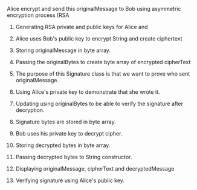 Alice encrypt and send this originalMessage to Bob using asymmetric encryption process (RSA 

1. Generating RSA private and public keys for Alice and 

2. Alice uses Bob's public key to encrypt String and create ciphertext

3. Storing originalMessage in byte array.

4. Passing the originalBytes to create byte array of encrypted cipherText

5. The purpose of this Signature class is that we want to prove who sent originalMessage.

6. Using Alice's private key to demonstrate that she wrote it.

7. Updating using originalBytes to be able to verify the signature after decryption.

8. Signature bytes are stored in byte array.

9. Bob uses his private key to decrypt cipher.

10. Storing decrypted bytes in byte array.

11. Passing decrypted bytes to String constructor.

12. Displaying originalMessage, cipherText and decryptedMessage

13. Verifying signature using Alice's public key.


